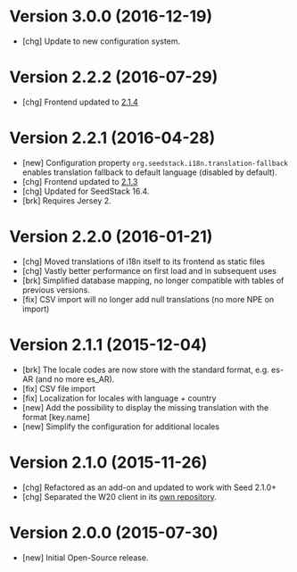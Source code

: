 # Version 3.0.0 (2016-12-19)

* [chg] Update to new configuration system.

# Version 2.2.2 (2016-07-29)

* [chg] Frontend updated to [2.1.4](https://github.com/seedstack/w20-i18n-addon/releases/tag/v2.1.4)

# Version 2.2.1 (2016-04-28)

* [new] Configuration property `org.seedstack.i18n.translation-fallback` enables translation fallback to default language (disabled by default).
* [chg] Frontend updated to [2.1.3](https://github.com/seedstack/w20-i18n-addon/releases/tag/v2.1.3)
* [chg] Updated for SeedStack 16.4.
* [brk] Requires Jersey 2.

# Version 2.2.0 (2016-01-21)

* [chg] Moved translations of i18n itself to its frontend as static files
* [chg] Vastly better performance on first load and in subsequent uses
* [brk] Simplified database mapping, no longer compatible with tables of previous versions.
* [fix] CSV import will no longer add null translations (no more NPE on import)

# Version 2.1.1 (2015-12-04)

* [brk] The locale codes are now store with the standard format, e.g. es-AR (and no more es_AR).
* [fix] CSV file import
* [fix] Localization for locales with language + country
* [new] Add the possibility to display the missing translation with the format [key.name]
* [new] Simplify the configuration for additional locales

# Version 2.1.0 (2015-11-26)

* [chg] Refactored as an add-on and updated to work with Seed 2.1.0+
* [chg] Separated the W20 client in its [own repository](https://github.com/seedstack/w20-i18n-addon).

# Version 2.0.0 (2015-07-30)

* [new] Initial Open-Source release.
